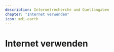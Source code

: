 ```yaml
---
description: Internetrecherche und Quellangaben
chapter: "Internet verwenden"
icon: mdi-earth
---
```


# Internet verwenden



<FeatureCategories />
